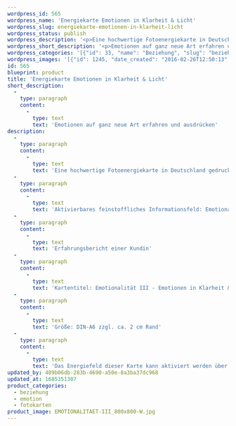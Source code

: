 ```yaml
---
wordpress_id: 565
wordpress_name: 'Energiekarte Emotionen in Klarheit & Licht'
wordpress_slug: energiekarte-emotionen-in-klarheit-licht
wordpress_status: publish
wordpress_description: '<p>Eine hochwertige Fotoenergiekarte in Deutschland gedruckt und in Handarbeit laminiert.  Sie ist in Postkartengröße (DIN-A6) gut zu transportieren und kann auch auf den Körper aufgelegt werden.</p><p>Aktivierbares feinstoffliches Informationsfeld: Emotionalität - Verbindung von Herz und Mentalem - Emotionalkörper - Erneuerung - ''Neues Sein'': Die eigenen Emotionen auf eine neue Ebene stellen: Die Verbindung zwischen Emotional- und Mentalkörper in eine umfassende Klarheit und Transparenz bringen. Hierbei den Emotionalkörper auf einer neuen, "erweiterten" Bewusstseinsebene erleben. Die hieraus entstehende, neue emotionale Qualität angemessen für das Umfeld ausdrücken. Emotionen als neuen, wertvollen Anteil der eigenen Gesamtheit erfahren. Anderen Menschen einen Blütenenergiegruß senden (Geburtstag, Valentinstag, Hochzeitstag, Muttertag, ... ).<br /><a href="https://my.feenbaum.de/erfahrungsbericht-emotionalitaet-iii/">Erfahrungsbericht einer Kundin</a></p><p>Kartentitel: Emotionalität III - Emotionen in Klarheit &amp; Licht. Reihe: Emotionalität (jeweils zum Valentinstag als Tag der gelebten zwischenmenschlichen Liebe ist eine der Karten dieser Reihe entstanden)</p><p>Größe: DIN-A6 zzgl. ca. 2 cm Rand<br />Andere Formate sind individuell für Sie innerhalb weniger Tage herstellbar. Bitte kontaktieren Sie uns hierfür unter <a href="mailto:info@elvedenverlag.de">info@elvedenverlag.de</a>.</p><p><a href="https://my.feenbaum.de/anwendung-energiebilder-foto-laminiert/">Anwendungshinweise</a>      <a href="https://my.feenbaum.de/produktinformationen-fotokarten/">Produktinformationen</a></p><p>Das Energiefeld dieser Karte kann aktiviert werden über das bewusste Konzentrieren auf die gewünschte Emotionalität. Bitte beachten Sie, dass jeweils nur der Teil des Kartenenergiefeldes von Ihnen aktiviert werden kann, der für Sie jeweils stimmig ist. Fragen zur Energiefeldtechnik beantworten wir Ihnen gerne.</p>'
wordpress_short_description: '<p>Emotionen auf ganz neue Art erfahren und ausdrücken</p>'
wordpress_categories: '[{"id": 33, "name": "Beziehung", "slug": "beziehung"}, {"id": 35, "name": "Emotion", "slug": "emotion"}, {"id": 23, "name": "Fotokarten", "slug": "fotokarten"}]'
wordpress_images: '[{"id": 1245, "date_created": "2016-02-26T12:50:13", "date_created_gmt": "2016-02-26T10:50:13", "date_modified": "2016-02-26T12:50:13", "date_modified_gmt": "2016-02-26T10:50:13", "src": "https://my.feenbaum.de/wp-content/uploads/2016/02/EMOTIONALITAET-III_800x800-W.jpg", "name": "EMOTIONALITAET-III_800x800-W", "alt": ""}]'
id: 565
blueprint: product
title: 'Energiekarte Emotionen in Klarheit & Licht'
short_description:
  -
    type: paragraph
    content:
      -
        type: text
        text: 'Emotionen auf ganz neue Art erfahren und ausdrücken'
description:
  -
    type: paragraph
    content:
      -
        type: text
        text: 'Eine hochwertige Fotoenergiekarte in Deutschland gedruckt und in Handarbeit laminiert.  Sie ist in Postkartengröße (DIN-A6) gut zu transportieren und kann auch auf den Körper aufgelegt werden.'
  -
    type: paragraph
    content:
      -
        type: text
        text: 'Aktivierbares feinstoffliches Informationsfeld: Emotionalität - Verbindung von Herz und Mentalem - Emotionalkörper - Erneuerung - ''Neues Sein'': Die eigenen Emotionen auf eine neue Ebene stellen: Die Verbindung zwischen Emotional- und Mentalkörper in eine umfassende Klarheit und Transparenz bringen. Hierbei den Emotionalkörper auf einer neuen, "erweiterten" Bewusstseinsebene erleben. Die hieraus entstehende, neue emotionale Qualität angemessen für das Umfeld ausdrücken. Emotionen als neuen, wertvollen Anteil der eigenen Gesamtheit erfahren. Anderen Menschen einen Blütenenergiegruß senden (Geburtstag, Valentinstag, Hochzeitstag, Muttertag, ... ).'
  -
    type: paragraph
    content:
      -
        type: text
        text: 'Erfahrungsbericht einer Kundin'
  -
    type: paragraph
    content:
      -
        type: text
        text: 'Kartentitel: Emotionalität III - Emotionen in Klarheit & Licht. Reihe: Emotionalität (jeweils zum Valentinstag als Tag der gelebten zwischenmenschlichen Liebe ist eine der Karten dieser Reihe entstanden)'
  -
    type: paragraph
    content:
      -
        type: text
        text: 'Größe: DIN-A6 zzgl. ca. 2 cm Rand'
  -
    type: paragraph
    content:
      -
        type: text
        text: 'Das Energiefeld dieser Karte kann aktiviert werden über das bewusste Konzentrieren auf die gewünschte Emotionalität. Bitte beachten Sie, dass jeweils nur der Teil des Kartenenergiefeldes von Ihnen aktiviert werden kann, der für Sie jeweils stimmig ist. Fragen zur Energiefeldtechnik beantworten wir Ihnen gerne.'
updated_by: 489b06db-283b-4690-a50e-8a3ba37dc968
updated_at: 1685351307
product_categories:
  - beziehung
  - emotion
  - fotokarten
product_image: EMOTIONALITAET-III_800x800-W.jpg
---
```

